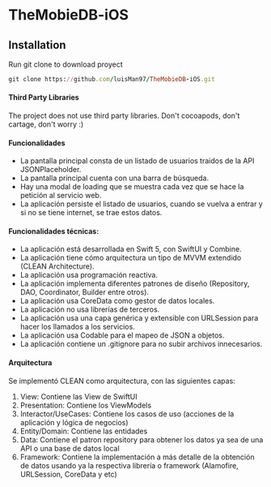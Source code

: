 # TheMobieDB-iOS

## Installation
Run git clone to download proyect

```ruby
git clone https://github.com/luisMan97/TheMobieDB-iOS.git
```

#### Third Party Libraries
The project does not use third party libraries. Don't cocoapods, don't cartage, don't worry :)

#### Funcionalidades
- La pantalla principal consta de un listado de usuarios traidos de la API JSONPlaceholder.
- La pantalla principal cuenta con una barra de búsqueda.
- Hay una modal de loading que se muestra cada vez que se hace la petición al servicio web.
- La aplicación persiste el listado de usuarios, cuando se vuelva a entrar y si no se tiene internet, se trae estos datos.

#### Funcionalidades técnicas:
- La aplicación está desarrollada en Swift 5, con SwiftUI y Combine.
- La aplicación tiene cómo arquitectura un tipo de MVVM extendido (CLEAN Architecture).
- La aplicación usa programación reactiva.
- La aplicación implementa diferentes patrones de diseño (Repository, DAO, Coordinator, Builder entre otros).
- La aplicación usa CoreData como gestor de datos locales.
- La aplicación no usa librerías de terceros.
- La aplicación usa una capa genérica y extensible con URLSession para hacer los llamados a los servicios.  
- La aplicación usa Codable para el mapeo de JSON a objetos. 
- La aplicación contiene un .gitignore para no subir archivos innecesarios.

#### Arquitectura
Se implementó CLEAN como arquitectura, con las siguientes capas:
1) View: Contiene las View de SwiftUI
2) Presentation: Contiene los ViewModels
3) Interactor/UseCases: Contiene los casos de uso (acciones de la aplicación y lógica de negocios)
4) Entity/Domain: Contiene las entidades
5) Data: Contiene el patron repository para obtener los datos ya sea de una API o una base de datos local
6) Framework: Contiene la implementación a más detalle de la obtención de datos usando ya la respectiva librería o framework (Alamofire, URLSession, CoreData y etc)
